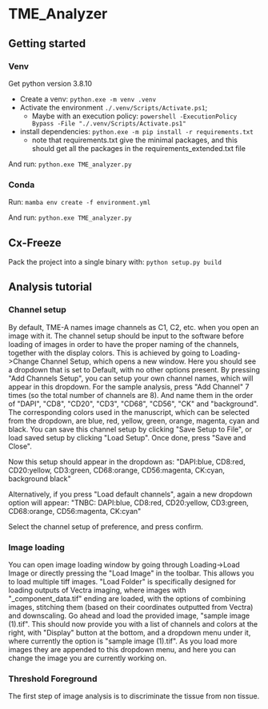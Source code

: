 # TME_Analyzer
## Getting started

### Venv

Get python version 3.8.10
- Create a venv: `python.exe -m venv .venv`
- Activate the environment `./.venv/Scripts/Activate.ps1`; 
  - Maybe with an execution policy:  `powershell -ExecutionPolicy Bypass -File "./.venv/Scripts/Activate.ps1"`
- install dependencies: `python.exe -m pip install -r requirements.txt`
  - note that requirements.txt give the minimal packages, and this should get all the packages in the requirements_extended.txt file
  
And run: `python.exe TME_analyzer.py`

### Conda

Run: `mamba env create -f environment.yml`

And run: `python.exe TME_analyzer.py`

## Cx-Freeze

Pack the project into a single binary with: 
```python setup.py build```

## Analysis tutorial

### Channel setup

By default, TME-A names image channels as C1, C2, etc. when you open an image with it.
The channel setup should be input to the software before loading of images in order to have the proper naming of the channels, together with the display colors.
This is achieved by going to Loading->Change Channel Setup, which opens a new window.
Here you should see a dropdown that is set to Default, with no other options present. 
By pressing "Add Channels Setup", you can setup your own channel names, which will appear in this dropdown.
For the sample analysis, press "Add Channel" 7 times (so the total number of channels are 8).
And name them in the order of "DAPI", "CD8", "CD20", "CD3", "CD68", "CD56", "CK" and "background".
The corresponding colors used in the manuscript, which can be selected from the dropdown, are blue, red, yellow, green, orange, magenta, cyan and black.
You can save this channel setup by clicking "Save Setup to File", or load saved setup by clicking "Load Setup".
Once done, press "Save and Close".

Now this setup should appear in the dropdown as:
"DAPI:blue, CD8:red, CD20:yellow, CD3:green, CD68:orange, CD56:magenta, CK:cyan, background black"

Alternatively, if you press "Load default channels", again a new dropdown option will appear: 
"TNBC: DAPI:blue, CD8:red, CD20:yellow, CD3:green, CD68:orange, CD56:magenta, CK:cyan"

Select the channel setup of preference, and press confirm.

### Image loading
You can open image loading window by going through Loading->Load Image or directly pressing the "Load Image" in the toolbar. This allows you to load multiple tiff images. "Load Folder" is specifically designed for loading outputs of Vectra imaging, where images with "_component_data.tif" ending are loaded, with the options of combining images, stitching them (based on their coordinates outputted from Vectra) and downscaling.
Go ahead and load the provided image, "sample image (1).tif". This should now provide you with a list of channels and colors at the right, with "Display" button at the bottom, and a dropdown menu under it, where currently the option is "sample image (1).tif". As you load more images they are appended to this dropdown menu, and here you can change the image you are currently working on.

### Threshold Foreground
The first step of image analysis is to discriminate the tissue from non tissue.
